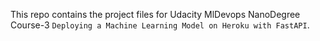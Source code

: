 This repo contains the project files for Udacity MlDevops NanoDegree Course-3 `Deploying a Machine Learning Model on Heroku with FastAPI`.
